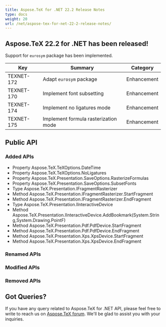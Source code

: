 ```yaml
---
title: Aspose.TeX for .NET 22.2 Release Notes
type: docs
weight: 20
url: /net/aspose-tex-for-net-22-2-release-notes/
---
```


## Aspose.TeX 22.2 for .NET has been released!

Support for `eurosym` package has been implemented.

| Key | Summary | Category |
|---|---|---|
| TEXNET-172 | Adapt `eurosym` package | Enhancement |
| TEXNET-170 | Implement font subsetting | Enhancement |
| TEXNET-174 | Implement no ligatures mode | Enhancement |
| TEXNET-175 | Implement formula rasterization mode | Enhancement |
 
## Public API
### Added APIs
 * Property Aspose.TeX.TeXOptions.DateTime
 * Property Aspose.TeX.TeXOptions.NoLigatures
 * Property Aspose.TeX.Presentation.SaveOptions.RasterizeFormulas
 * Property Aspose.TeX.Presentation.SaveOptions.SubsetFonts
 * Type Aspose.TeX.Presentation.IFragmentRasterizer
 * Method Aspose.TeX.Presentation.IFragmentRasterizer.StartFragment
 * Method Aspose.TeX.Presentation.IFragmentRasterizer.EndFragment
 * Type Aspose.TeX.Presentation.IInteractiveDevice
 * Method Aspose.TeX.Presentation.IInteractiveDevice.AddBookmark(System.String,System.Drawing.PointF)
 * Method Aspose.TeX.Presentation.Pdf.PdfDevice.StartFragment
 * Method Aspose.TeX.Presentation.Pdf.PdfDevice.EndFragment
 * Method Aspose.TeX.Presentation.Xps.XpsDevice.StartFragment
 * Method Aspose.TeX.Presentation.Xps.XpsDevice.EndFragment

### Renamed APIs

### Modified APIs

### Removed APIs
 
## Got Queries?
If you have any query related to Aspose.TeX for .NET API, please feel free to write to reach us on [Aspose.TeX forum](https://forum.aspose.com/c/tex/). We'll be glad to assist you with your inquiries.
